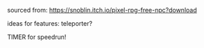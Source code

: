 

sourced from: https://snoblin.itch.io/pixel-rpg-free-npc?download


ideas for features:
teleporter?

TIMER for speedrun!

